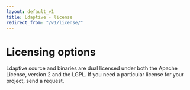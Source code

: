 ```yaml
---
layout: default_v1
title: Ldaptive - license
redirect_from: "/v1/license/"
---
```


# Licensing options
Ldaptive source and binaries are dual licensed under both the Apache License, version 2 and the LGPL. If you need a particular license for your project, send a request.

